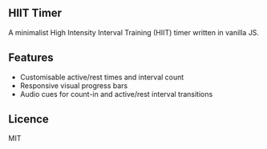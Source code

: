 ## HIIT Timer

A minimalist High Intensity Interval Training (HIIT) timer written in vanilla JS.

## Features

- Customisable active/rest times and interval count
- Responsive visual progress bars
- Audio cues for count-in and active/rest interval transitions

## Licence

MIT